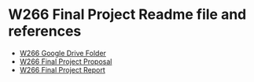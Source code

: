 # W266 Final Project Readme file and references

* [W266 Google Drive Folder](https://drive.google.com/drive/folders/1ECIYj3QUj5_WV2gX0-OId0HDrKJ9LAyw?usp=sharing)
* [W266 Final Project Proposal](https://docs.google.com/document/d/1EsAdXfGgOFcpPfBqLHE-jGutprT5hjUsrJbt2mruAfI/edit?usp=sharing)
* [W266 Final Project Report](https://www.overleaf.com/project/5bf8ec87ebc2c334ffdbf87f)
